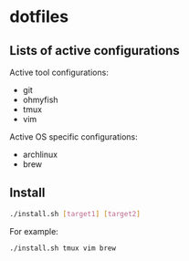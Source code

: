 # dotfiles

## Lists of active configurations

Active tool configurations:
- git
- ohmyfish
- tmux
- vim

Active OS specific configurations:
- archlinux
- brew

## Install

```bash
./install.sh [target1] [target2]
```

For example:

```bash
./install.sh tmux vim brew
```
